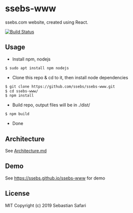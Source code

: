 # ssebs-www

ssebs.com website, created using React.

[![Build Status](https://travis-ci.com/ssebs/ssebs-www.svg?branch=master)](https://travis-ci.com/ssebs/ssebs-www)

## Usage
- Install npm, nodejs
```bash
$ sudo apt install npm nodejs
```
- Clone this repo & cd to it, then install node dependencies
```bash
$ git clone https://github.com/ssebs/ssebs-www.git
$ cd ssebs-www/
$ npm install
```
- Build repo, output files will be in ./dist/
```bash
$ npm build
```
- Done

## Architecture
See [Architecture.md](./Architecture.md)

## Demo
See https://ssebs.github.io/ssebs-www for demo

## License
MIT Copyright (c) 2019 Sebastian Safari
